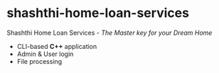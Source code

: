 # shashthi-home-loan-services
Shashthi Home Loan Services - *The Master key for your Dream Home*

- CLI-based **C++** application
- Admin & User login
- File processing 
